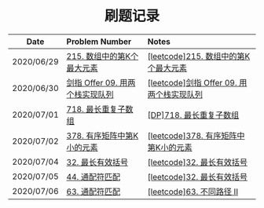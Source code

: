<h1 align="center">
  刷题记录
</h1>


<div class="center">


|    Date    |                        Problem Number                        |                            Notes                             |
| :--------: | :-----------------------------------------------------------  | :---------------------------------------------------------- |
| 2020/06/29 | [215. 数组中的第K个最大元素](https://leetcode-cn.com/problems/kth-largest-element-in-an-array/) | [[leetcode]215. 数组中的第K个最大元素](https://www.cnblogs.com/Swetchine/p/13221686.html) |
| 2020/06/30 | [剑指 Offer 09. 用两个栈实现队列](https://leetcode-cn.com/problems/yong-liang-ge-zhan-shi-xian-dui-lie-lcof/) | [[leetcode]剑指 Offer 09. 用两个栈实现队列](https://www.cnblogs.com/Swetchine/p/13221646.html) |
| 2020/07/01 | [718. 最长重复子数组](https://leetcode-cn.com/problems/maximum-length-of-repeated-subarray/) | [[DP]718. 最长重复子数组](https://www.cnblogs.com/Swetchine/p/13221306.html) |
| 2020/07/02 | [378. 有序矩阵中第K小的元素](https://leetcode-cn.com/problems/kth-smallest-element-in-a-sorted-matrix/) | [[leetcode]378. 有序矩阵中第K小的元素](https://www.cnblogs.com/Swetchine/p/13223997.html) |
| 2020/07/04 | [32. 最长有效括号](https://leetcode-cn.com/problems/longest-valid-parentheses/) | [[leetcode]32. 最长有效括号](https://www.cnblogs.com/Swetchine/p/13236464.html) |
| 2020/07/05 | [44. 通配符匹配](https://leetcode-cn.com/problems/wildcard-matching/) | [[leetcode]32. 最长有效括号](https://www.cnblogs.com/Swetchine/p/13252762.html) |
| 2020/07/06 | [63. 通配符匹配](https://leetcode-cn.com/problems/unique-paths-ii/) | [[leetcode]63. 不同路径 II](https://www.cnblogs.com/Swetchine/p/12670647.html) |

</div>
